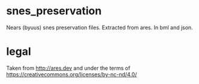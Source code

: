 # snes_preservation
Nears (byuus) snes preservation files. Extracted from ares. In bml and json.

# legal
Taken from http://ares.dev and under the terms of https://creativecommons.org/licenses/by-nc-nd/4.0/
